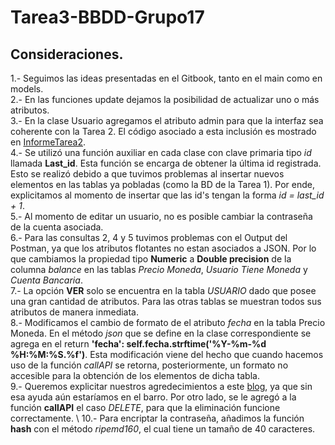 # Tarea3-BBDD-Grupo17

## Consideraciones.

1.- Seguimos las ideas presentadas en el Gitbook, tanto en el main como en models. \
2.- En las funciones update dejamos la posibilidad de actualizar uno o más atributos. \
3.- En la clase Usuario agregamos el atributo admin para que la interfaz sea coherente con la Tarea 2. El código asociado a esta inclusión es mostrado en [InformeTarea2](https://www.overleaf.com/read/kwpzfprrbtkd). \
4.- Se utilizó una función auxiliar en cada clase con clave primaria tipo *id* llamada **Last_id**. Esta función se encarga de obtener la última id registrada. Esto se realizó debido a que tuvimos problemas al insertar nuevos elementos en las tablas ya pobladas (como la BD de la Tarea 1). Por ende, explicitamos al momento de insertar que las id's tengan la forma *id = last_id + 1*. \
5.- Al momento de editar un usuario, no es posible cambiar la contraseña de la cuenta asociada. \
6.- Para las consultas 2, 4 y 5 tuvimos problemas con el Output del Postman, ya que los atributos flotantes no estan asociados a JSON. Por lo que cambiamos la propiedad tipo **Numeric** a **Double precision** de la columna *balance* en las tablas *Precio Moneda*, *Usuario Tiene Moneda* y *Cuenta Bancaria*. \
7.- La opción **VER** solo se encuentra en la tabla *USUARIO* dado que posee una gran cantidad de atributos. Para las otras tablas se muestran todos sus atributos de manera inmediata. \
8.- Modificamos el cambio de formato de el atributo *fecha* en la tabla Precio Moneda. En el método *json* que se define en la clase correspondiente se  agrega en el return **'fecha': self.fecha.strftime('%Y-%m-%d %H:%M:%S.%f')**. Esta modificación viene del hecho que cuando hacemos uso de la función *callAPI* se retorna, posteriormente, un formato no accesible para la obtención de los elementos de dicha tabla. \
9.- Queremos explicitar nuestros agredecimientos a este [blog](https://www.overleaf.com/read/kwpzfprrbtkd), ya que sin esa ayuda aún estaríamos en el barro. Por otro lado, se le agregó a la función **callAPI** el caso *DELETE*, para que la eliminación funcione correctamente. \ 
10.- Para encriptar la contraseña, añadimos la función **hash** con el método *ripemd160*, el cual tiene un tamaño de 40 caracteres. 


